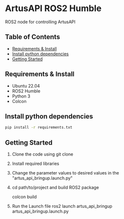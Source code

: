 # ArtusAPI ROS2 Humble
ROS2 node for controlling ArtusAPI

## Table of Contents
* [Requirements & Install](#requirements--install)
* [Install python dependencies](#install-python-dependencies)
* [Getting Started](#getting-started)


## Requirements & Install
- Ubuntu 22.04
- ROS2 Humble
- Python 3
- Colcon

## Install python dependencies
```bash
pip install -r requirements.txt
```

## Getting Started
1. Clone the code using
git clone <this repo>

2. Install required libraries

3. Change the parameter values to desired values in the "artus_api_bringup.launch.py"
   

4. cd path/to/project and build ROS2 package

   colcon build

 5. Run the Launch file
    ros2 launch artus_api_bringup artus_api_bringup.launch.py
